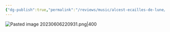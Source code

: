 ```yaml
---
{"dg-publish":true,"permalink":"/reviews/music/alcest-ecailles-de-lune/"}
---
```



![Pasted image 20230606220931.png|400](/img/user/Images/Pasted%20image%2020230606220931.png)



